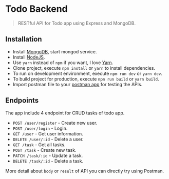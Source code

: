 # Todo Backend
> RESTful API for Todo app using Express and MongoDB.

## Installation
* Install [MongoDB](https://www.mongodb.com/download-center#community), start mongod service.
* Install [NodeJS](https://nodejs.org).
* Use `yarn` instead of `npm` if you want, I love [Yarn](https://yarnpkg.com).
* Clone project, execute `npm install` or `yarn` to install dependencies.
* To run on development environment, execute `npm run dev` or `yarn dev`.
* To build project for production, execute `npm run build` or `yarn build`.
* Import postman file to your [postman app](https://www.getpostman.com/) for testing the APIs.

## Endpoints
The app include 4 endpoint for CRUD tasks of todo app.
* `POST /user/register` - Create new user.
* `POST /user/login` - Login.
* `GET /user` - Get user information.
* `DELETE /user/:id` - Delete a user.
* `GET /task` - Get all tasks.
* `POST /task` - Create new task.
* `PATCH /task/:id` - Update a task.
* `DELETE /task/:id` - Delete a task.

More detail about `body` or `result` of API you can directly try using Postman.
